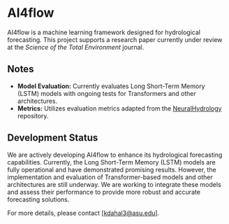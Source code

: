 # AI4flow

AI4flow is a machine learning framework designed for hydrological forecasting. This project supports a research paper currently under review at the *Science of the Total Environment* journal.

## Notes

- **Model Evaluation:** Currently evaluates Long Short-Term Memory (LSTM) models with ongoing tests for Transformers and other architectures.
- **Metrics:** Utilizes evaluation metrics adapted from the [NeuralHydrology](https://github.com/neuralhydrology/neuralhydrology) repository.

## Development Status

We are actively developing AI4flow to enhance its hydrological forecasting capabilities. Currently, the Long Short-Term Memory (LSTM) models are fully operational and have demonstrated promising results. However, the implementation and evaluation of Transformer-based models and other architectures are still underway. We are working to integrate these models and assess their performance to provide more robust and accurate forecasting solutions.

For more details, please contact [kdahal3@asu.edu].
